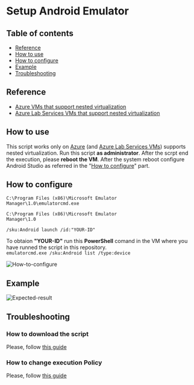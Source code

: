 # Setup Android Emulator

## Table of contents
* [Reference](https://github.com/AngelusGi/PowerShell/tree/master/Azure/Lab%20Services/Setup%20Android%20Emulator#reference)
* [How to use](https://github.com/AngelusGi/PowerShell/tree/master/Azure/Lab%20Services/Setup%20Android%20Emulator#how-to-use)
* [How to configure](https://github.com/AngelusGi/PowerShell/tree/master/Azure/Lab%20Services/Setup%20Android%20Emulator#how-to-configure)
* [Example](https://github.com/AngelusGi/PowerShell/tree/master/Azure/Lab%20Services/Setup%20Android%20Emulator#example)
* [Troubleshooting](https://github.com/AngelusGi/PowerShell/tree/master/Azure/Lab%20Services/Setup%20Android%20Emulator#troubleshooting)

## Reference
* [Azure VMs that support nested virtualization](https://azure.microsoft.com/blog/nested-virtualization-in-azure/)
* [Azure Lab Services VMs that support nested virtualization](https://docs.microsoft.com/azure/lab-services/administrator-guide#vm-sizing)


## How to use
This script works only on [Azure](https://azure.microsoft.com/blog/nested-virtualization-in-azure/) (and [Azure Lab Services VMs](https://docs.microsoft.com/azure/lab-services/administrator-guide#vm-sizing)) supports nested virtualization.
Run this script <b>as administrator</b>.
After the scrpt end the execution, please <b>reboot the VM</b>.
After the system reboot configure Android Studio as referred in the "[How to configure]()" part.


## How to configure

<code>C:\Program Files (x86)\Microsoft Emulator Manager\1.0\emulatorcmd.exe</code>

<code>C:\Program Files (x86)\Microsoft Emulator Manager\1.0</code>

<code>/sku:Android launch /id:"YOUR-ID"</code>

To obtaion <b>"YOUR-ID"</b> run this <b>PowerShell</b> comand in the VM where you have runned the script in this repository.
<br>
<code>emulatorcmd.exe /sku:Android list /type:device</code>


![How-to-configure](https://raw.githubusercontent.com/AngelusGi/PowerShell/master/Azure/Lab%20Services/Setup%20Android%20Emulator/Screenshot/How-to-configure.gif)


## Example

![Expected-result](https://raw.githubusercontent.com/AngelusGi/PowerShell/master/Azure/Lab%20Services/Setup%20Android%20Emulator/Screenshot/Expected-result.gif)


## Troubleshooting

### How to download the script
Please, follow [this guide](https://github.com/AngelusGi/PowerShell/tree/master/Others/How%20to%20download%20single%20file%20from%20GitHub)

### How to change execution Policy
Please, follow [this guide](https://github.com/AngelusGi/PowerShell/tree/master/Others/Resolve%20errors%20about%20Execution%20Policy)